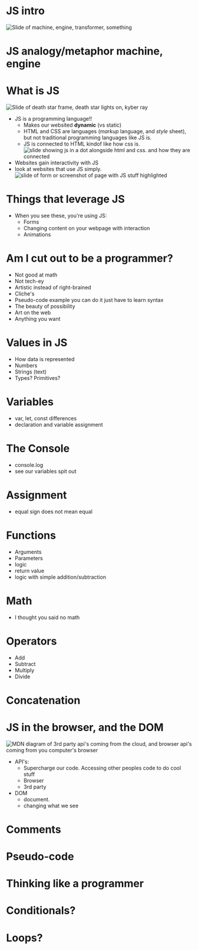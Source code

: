 # JS intro
![Slide of machine, engine, transformer, something]()

# JS analogy/metaphor machine, engine

# What is JS
![Slide of death star frame, death star lights on, kyber ray]()
  * JS is a programming language!!
    * Makes our websited __dynamic__ (vs static)
    * HTML and CSS are languages (_markup_ language, and _style_ sheet), but not traditional programming languages like JS is.
    * JS is connected to HTML kindof like how css is.
    ![slide showing js in a dot alongside html and css. and how they are connected]()
* Websites gain interactivity with JS
* look at websites that use JS simply.
![slide of form or screenshot of page with JS stuff highlighted]()

# Things that leverage JS
* When you see these, you're using JS:
  * Forms
  * Changing content on your webpage with interaction
  * Animations

# Am I cut out to be a programmer?
* Not good at math
* Not tech-ey
* Artistic instead of right-brained
* Cliche's
* Pseudo-code example you can do it just have to learn syntax
* The beauty of possibility
* Art on the web
* Anything you want

# Values in JS
* How data is represented
* Numbers
* Strings (text)
* Types? Primitives?

# Variables
* var, let, const differences
* declaration and variable assignment

# The Console
* console.log
* see our variables spit out

# Assignment
* equal sign does not mean equal

# Functions
* Arguments
* Parameters
* logic
* return value
* logic with simple addition/subtraction

# Math
* I thought you said no math

# Operators
* Add
* Subtract
* Multiply
* Divide

# Concatenation

# JS in the browser, and the DOM

![MDN diagram of 3rd party api's coming from the cloud, and browser api's coming from you computer's browser](https://mdn.mozillademos.org/files/13508/browser.png)

* API's:
  * Supercharge our code. Accessing other peoples code to do cool stuff
  * Browser
  * 3rd party
* DOM
  * document.
  * changing what we see

# Comments

# Pseudo-code

# Thinking like a programmer

# Conditionals?

# Loops?